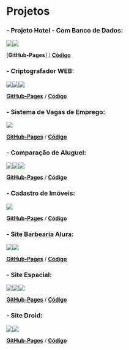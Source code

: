 # Projetos

<h3>- Projeto Hotel - Com Banco de Dados:</h3>
<div>
<img src="https://img.shields.io/badge/Java-ED8B00?style=for-the-badge&logo=openjdk&logoColor=white"><img src="https://img.shields.io/badge/Hibernate-59666C?style=for-the-badge&logo=Hibernate&logoColor=white">
</div>

[**GitHub-Pages**]   /    [**Código**](https://github.com/leonardoxavier11/Oracle-Next-Education/tree/main/Challenge(s)/03_hotel_alura_jpa)

<h3>- Criptografador WEB:</h3>
<div>
<img src="https://img.shields.io/badge/HTML5-E34F26?style=for-the-badge&logo=html5&logoColor=white"><img src="https://img.shields.io/badge/CSS3-1572B6?style=for-the-badge&logo=css3&logoColor=white"><img src="https://img.shields.io/badge/JavaScript-F7DF1E?style=for-the-badge&logo=javascript&logoColor=black">
</div>

[**GitHub-Pages**](https://leonardoxavier11.github.io/Oracle-Next-Education/Challenge%20ONE%20-%2001/01/index.html)   /    [**Código**](https://github.com/leonardoxavier11/Oracle-Next-Education/tree/main/Challenge%20ONE%20-%2001/01)

<h3>- Sistema de Vagas de Emprego:</h3>
<div>
<img src="https://img.shields.io/badge/JavaScript-F7DF1E?style=for-the-badge&logo=javascript&logoColor=black">
</div>

[**GitHub-Pages**](https://leonardoxavier11.github.io/onebitcode/JavaScript/E10%20-%20Sistema%20de%20Vagas%20de%20Emprego/Melhorando%20o%20Projeto/Melhorando%20o%20Projeto%20com%20o%20Uso%20do%20REDUCE%20(HOF)/index.html)   /    [**Código**](https://github.com/leonardoxavier11/onebitcode/tree/main/JavaScript/E10%20-%20Sistema%20de%20Vagas%20de%20Emprego/Melhorando%20o%20Projeto/Melhorando%20o%20Projeto%20com%20o%20Uso%20do%20REDUCE%20(HOF))

<h3>- Comparação de Aluguel:</h3>
<div>
<img src="https://img.shields.io/badge/HTML5-E34F26?style=for-the-badge&logo=html5&logoColor=white"><img src="https://img.shields.io/badge/CSS3-1572B6?style=for-the-badge&logo=css3&logoColor=white"><img src="https://img.shields.io/badge/JavaScript-F7DF1E?style=for-the-badge&logo=javascript&logoColor=black">
</div>

[**GitHub-Pages**](https://leonardoxavier11.github.io/MimoExercicios/Tipos%20e%20Compara%C3%A7%C3%B5es/pg_comparacao_aluguel.html)   /    [**Código**](https://github.com/leonardoxavier11/MimoExercicios/tree/main/Tipos%20e%20Compara%C3%A7%C3%B5es)

<h3>- Cadastro de Imóveis:</h3>
<div>
<img src="https://img.shields.io/badge/JavaScript-F7DF1E?style=for-the-badge&logo=javascript&logoColor=black">
</div>

[**GitHub-Pages**](https://leonardoxavier11.github.io/onebitcode/JavaScript/E8%20-%20Cadastro%20de%20Im%C3%B3veis/index.html)   /    [**Código**](https://github.com/leonardoxavier11/onebitcode/tree/main/JavaScript/E8%20-%20Cadastro%20de%20Im%C3%B3veis)

<h3>- Site Barbearia Alura:</h3>
<div>
<img src="https://img.shields.io/badge/HTML5-E34F26?style=for-the-badge&logo=html5&logoColor=white"><img src="https://img.shields.io/badge/CSS3-1572B6?style=for-the-badge&logo=css3&logoColor=white">
</div>

[**GitHub-Pages**](https://leonardoxavier11.github.io/Oracle-Next-Education/HTML5%20e%20CSS3%20parte%204%20avan%C3%A7ando%20no%20CSS/01%20-%20Marca%C3%A7%C3%A3o%20do%20Primeiro%20Texto/index.html)   /    [**Código**](https://github.com/leonardoxavier11/Oracle-Next-Education/tree/main/HTML5%20e%20CSS3%20parte%204%20avan%C3%A7ando%20no%20CSS/01%20-%20Marca%C3%A7%C3%A3o%20do%20Primeiro%20Texto)


<h3>- Site Espacial:</h3>
<div>
<img src="https://img.shields.io/badge/HTML5-E34F26?style=for-the-badge&logo=html5&logoColor=white"><img src="https://img.shields.io/badge/CSS3-1572B6?style=for-the-badge&logo=css3&logoColor=white"><img src="https://img.shields.io/badge/Bootstrap-563D7C?style=for-the-badge&logo=bootstrap&logoColor=white">
</div>

[**GitHub-Pages**](https://leonardoxavier11.github.io/onebitcode/Bootstrap/Aula%206%20-%20Apresenta%C3%A7%C3%A3o%20do%20Projeto%20Final/index.html)   /    [**Código**](https://github.com/leonardoxavier11/onebitcode/tree/main/Bootstrap/Aula%206%20-%20Apresenta%C3%A7%C3%A3o%20do%20Projeto%20Final)

<h3>- Site Droid:</h3>
<div>
<img src="https://img.shields.io/badge/HTML5-E34F26?style=for-the-badge&logo=html5&logoColor=white"><img src="https://img.shields.io/badge/CSS3-1572B6?style=for-the-badge&logo=css3&logoColor=white">
</div>

[**GitHub-Pages**](https://leonardoxavier11.github.io/Gustavo-Guanabara/exerc10/index.html)   /    [**Código**](https://github.com/leonardoxavier11/Gustavo-Guanabara/tree/main//exerc10)



